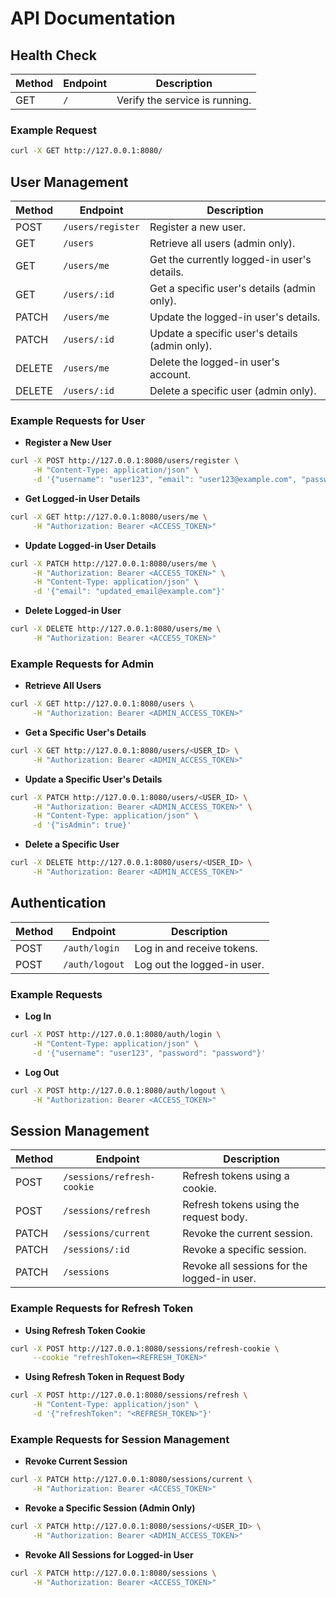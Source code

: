 # API Documentation

## Health Check

| Method | Endpoint | Description                    |
| ------ | -------- | ------------------------------ |
| GET    | `/`      | Verify the service is running. |

### Example Request

```bash
curl -X GET http://127.0.0.1:8080/
```

## User Management

| Method | Endpoint          | Description                                    |
| ------ | ----------------- | ---------------------------------------------- |
| POST   | `/users/register` | Register a new user.                           |
| GET    | `/users`          | Retrieve all users (admin only).               |
| GET    | `/users/me`       | Get the currently logged-in user's details.    |
| GET    | `/users/:id`      | Get a specific user's details (admin only).    |
| PATCH  | `/users/me`       | Update the logged-in user's details.           |
| PATCH  | `/users/:id`      | Update a specific user's details (admin only). |
| DELETE | `/users/me`       | Delete the logged-in user's account.           |
| DELETE | `/users/:id`      | Delete a specific user (admin only).           |

### Example Requests for User

- **Register a New User**

```bash
curl -X POST http://127.0.0.1:8080/users/register \
     -H "Content-Type: application/json" \
     -d '{"username": "user123", "email": "user123@example.com", "password": "password123"}'
```

- **Get Logged-in User Details**

```bash
curl -X GET http://127.0.0.1:8080/users/me \
     -H "Authorization: Bearer <ACCESS_TOKEN>"
```

- **Update Logged-in User Details**

```bash
curl -X PATCH http://127.0.0.1:8080/users/me \
     -H "Authorization: Bearer <ACCESS_TOKEN>" \
     -H "Content-Type: application/json" \
     -d '{"email": "updated_email@example.com"}'
```

- **Delete Logged-in User**

```bash
curl -X DELETE http://127.0.0.1:8080/users/me \
     -H "Authorization: Bearer <ACCESS_TOKEN>"
```

### Example Requests for Admin

- **Retrieve All Users**

```bash
curl -X GET http://127.0.0.1:8080/users \
     -H "Authorization: Bearer <ADMIN_ACCESS_TOKEN>"
```

- **Get a Specific User's Details**

```bash
curl -X GET http://127.0.0.1:8080/users/<USER_ID> \
     -H "Authorization: Bearer <ADMIN_ACCESS_TOKEN>"
```

- **Update a Specific User's Details**

```bash
curl -X PATCH http://127.0.0.1:8080/users/<USER_ID> \
     -H "Authorization: Bearer <ADMIN_ACCESS_TOKEN>" \
     -H "Content-Type: application/json" \
     -d '{"isAdmin": true}'
```

- **Delete a Specific User**

```bash
curl -X DELETE http://127.0.0.1:8080/users/<USER_ID> \
     -H "Authorization: Bearer <ADMIN_ACCESS_TOKEN>"
```

## Authentication

| Method | Endpoint       | Description                 |
| ------ | -------------- | --------------------------- |
| POST   | `/auth/login`  | Log in and receive tokens.  |
| POST   | `/auth/logout` | Log out the logged-in user. |

### Example Requests

- **Log In**

```bash
curl -X POST http://127.0.0.1:8080/auth/login \
     -H "Content-Type: application/json" \
     -d '{"username": "user123", "password": "password"}'
```

- **Log Out**

```bash
curl -X POST http://127.0.0.1:8080/auth/logout \
     -H "Authorization: Bearer <ACCESS_TOKEN>"
```

## Session Management

| Method | Endpoint                   | Description                                 |
| ------ | -------------------------- | ------------------------------------------- |
| POST   | `/sessions/refresh-cookie` | Refresh tokens using a cookie.              |
| POST   | `/sessions/refresh`        | Refresh tokens using the request body.      |
| PATCH  | `/sessions/current`        | Revoke the current session.                 |
| PATCH  | `/sessions/:id`            | Revoke a specific session.                  |
| PATCH  | `/sessions`                | Revoke all sessions for the logged-in user. |

### Example Requests for Refresh Token

- **Using Refresh Token Cookie**

```bash
curl -X POST http://127.0.0.1:8080/sessions/refresh-cookie \
     --cookie "refreshToken=<REFRESH_TOKEN>"
```

- **Using Refresh Token in Request Body**

```bash
curl -X POST http://127.0.0.1:8080/sessions/refresh \
     -H "Content-Type: application/json" \
     -d '{"refreshToken": "<REFRESH_TOKEN>"}'
```

### Example Requests for Session Management

- **Revoke Current Session**

```bash
curl -X PATCH http://127.0.0.1:8080/sessions/current \
     -H "Authorization: Bearer <ACCESS_TOKEN>"
```

- **Revoke a Specific Session (Admin Only)**

```bash
curl -X PATCH http://127.0.0.1:8080/sessions/<USER_ID> \
     -H "Authorization: Bearer <ADMIN_ACCESS_TOKEN>"
```

- **Revoke All Sessions for Logged-in User**

```bash
curl -X PATCH http://127.0.0.1:8080/sessions \
     -H "Authorization: Bearer <ACCESS_TOKEN>"
```

